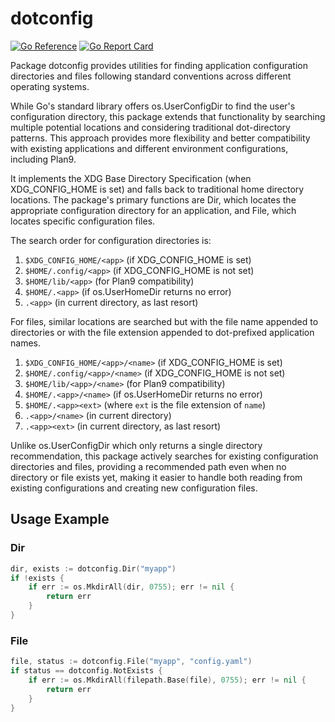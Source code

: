 # dotconfig

[![Go Reference](https://pkg.go.dev/badge/github.com/goaux/dotconfig.svg)](https://pkg.go.dev/github.com/goaux/dotconfig)
[![Go Report Card](https://goreportcard.com/badge/github.com/goaux/dotconfig)](https://goreportcard.com/report/github.com/goaux/dotconfig)

Package dotconfig provides utilities for finding application configuration directories
and files following standard conventions across different operating systems.

While Go's standard library offers os.UserConfigDir to find the user's configuration
directory, this package extends that functionality by searching multiple potential
locations and considering traditional dot-directory patterns. This approach provides
more flexibility and better compatibility with existing applications and different
environment configurations, including Plan9.

It implements the XDG Base Directory Specification (when XDG_CONFIG_HOME is set)
and falls back to traditional home directory locations. The package's primary functions
are Dir, which locates the appropriate configuration directory for an application,
and File, which locates specific configuration files.

The search order for configuration directories is:

1. `$XDG_CONFIG_HOME/<app>` (if XDG_CONFIG_HOME is set)
2. `$HOME/.config/<app>` (if XDG_CONFIG_HOME is not set)
3. `$HOME/lib/<app>` (for Plan9 compatibility)
4. `$HOME/.<app>` (if os.UserHomeDir returns no error)
5. `.<app>` (in current directory, as last resort)

For files, similar locations are searched but with the file name appended to directories
or with the file extension appended to dot-prefixed application names.

1. `$XDG_CONFIG_HOME/<app>/<name>` (if XDG_CONFIG_HOME is set)
2. `$HOME/.config/<app>/<name>` (if XDG_CONFIG_HOME is not set)
3. `$HOME/lib/<app>/<name>` (for Plan9 compatibility)
4. `$HOME/.<app>/<name>` (if os.UserHomeDir returns no error)
5. `$HOME/.<app><ext>` (where `ext` is the file extension of `name`)
6. `.<app>/<name>` (in current directory)
7. `.<app><ext>` (in current directory, as last resort)

Unlike os.UserConfigDir which only returns a single directory recommendation,
this package actively searches for existing configuration directories and files, providing
a recommended path even when no directory or file exists yet, making it easier to handle
both reading from existing configurations and creating new configuration files.

## Usage Example

### Dir

```go
dir, exists := dotconfig.Dir("myapp")
if !exists {
	if err := os.MkdirAll(dir, 0755); err != nil {
		return err
	}
}
```

### File

```go
file, status := dotconfig.File("myapp", "config.yaml")
if status == dotconfig.NotExists {
	if err := os.MkdirAll(filepath.Base(file), 0755); err != nil {
		return err
	}
}
```
